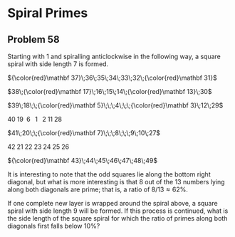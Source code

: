 # Spiral Primes

## Problem 58

Starting with $1$ and spiralling anticlockwise in the following way, a square
spiral with side length $7$ is formed.

$`{\color{red}\mathbf 37}\;36\;35\;34\;33\;32\;{\color{red}\mathbf 31}`$

$`38\;{\color{red}\mathbf 17}\;16\;15\;14\;{\color{red}\mathbf 13}\;30`$

$`39\;18\;\;{\color{red}\mathbf 5}\;\;\;4\;\;\;{\color{red}\mathbf 3}\;12\;29`$

$`40\;19\;\;6\;\;\;1\;\;\;2\;11\;28`$

$`41\;20\;\;{\color{red}\mathbf 7}\;\;\;8\;\;\;9\;10\;27`$

$`42\;21\;22\;23\;24\;25\;26`$

$`{\color{red}\mathbf 43}\;44\;45\;46\;47\;48\;49`$

It is interesting to note that the odd squares lie along the bottom right
diagonal, but what is more interesting is that $8$ out of the $13$ numbers lying
along both diagonals are prime; that is, a ratio of $8/13 \approx 62\%$.

If one complete new layer is wrapped around the spiral above, a square spiral
with side length $9$ will be formed. If this process is continued, what is the
side length of the square spiral for which the ratio of primes along both
diagonals first falls below $10\%$?

